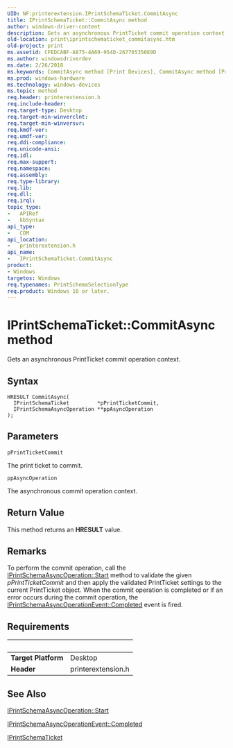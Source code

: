 ```yaml
---
UID: NF:printerextension.IPrintSchemaTicket.CommitAsync
title: IPrintSchemaTicket::CommitAsync method
author: windows-driver-content
description: Gets an asynchronous PrintTicket commit operation context.
old-location: print\iprintschematicket_commitasync.htm
old-project: print
ms.assetid: CFEDCABF-A875-4A69-954D-267765350E9D
ms.author: windowsdriverdev
ms.date: 2/26/2018
ms.keywords: CommitAsync method [Print Devices], CommitAsync method [Print Devices], IPrintSchemaTicket interface, CommitAsync,IPrintSchemaTicket.CommitAsync, IPrintSchemaTicket, IPrintSchemaTicket interface [Print Devices], CommitAsync method, IPrintSchemaTicket::CommitAsync, print.iprintschematicket_commitasync, printerextension/IPrintSchemaTicket::CommitAsync
ms.prod: windows-hardware
ms.technology: windows-devices
ms.topic: method
req.header: printerextension.h
req.include-header: 
req.target-type: Desktop
req.target-min-winverclnt: 
req.target-min-winversvr: 
req.kmdf-ver: 
req.umdf-ver: 
req.ddi-compliance: 
req.unicode-ansi: 
req.idl: 
req.max-support: 
req.namespace: 
req.assembly: 
req.type-library: 
req.lib: 
req.dll: 
req.irql: 
topic_type:
-	APIRef
-	kbSyntax
api_type:
-	COM
api_location:
-	printerextension.h
api_name:
-	IPrintSchemaTicket.CommitAsync
product:
- Windows
targetos: Windows
req.typenames: PrintSchemaSelectionType
req.product: Windows 10 or later.
---
```



# IPrintSchemaTicket::CommitAsync method
Gets an  asynchronous PrintTicket commit operation context.

## Syntax

```
HRESULT CommitAsync(
  IPrintSchemaTicket         *pPrintTicketCommit,
  IPrintSchemaAsyncOperation **ppAsyncOperation
);
```

## Parameters

`pPrintTicketCommit`

The print ticket to commit.

`ppAsyncOperation`

The asynchronous commit operation context.


## Return Value

This method returns an <b>HRESULT</b> value.

## Remarks

To perform the commit operation, call the <a href="https://msdn.microsoft.com/8AEA34AA-1A5E-43F6-8EE1-B1A078B6AEA3">IPrintSchemaAsyncOperation::Start</a> method to validate the given <i>pPrintTicketCommit</i> and then apply the validated PrintTicket settings to the current PrintTicket object. When the commit operation is completed or if an error occurs during the commit operation, the <a href="https://msdn.microsoft.com/B1599F21-D6DD-497D-9CD8-6C637ABAA33A">IPrintSchemaAsyncOperationEvent::Completed</a> event is fired.

## Requirements
| &nbsp; | &nbsp; |
| ---- |:---- |
| **Target Platform** | Desktop |
| **Header** | printerextension.h |

## See Also

<a href="https://msdn.microsoft.com/8AEA34AA-1A5E-43F6-8EE1-B1A078B6AEA3">IPrintSchemaAsyncOperation::Start</a>



<a href="https://msdn.microsoft.com/B1599F21-D6DD-497D-9CD8-6C637ABAA33A">IPrintSchemaAsyncOperationEvent::Completed</a>



<a href="https://msdn.microsoft.com/library/windows/hardware/hh451398">IPrintSchemaTicket</a>